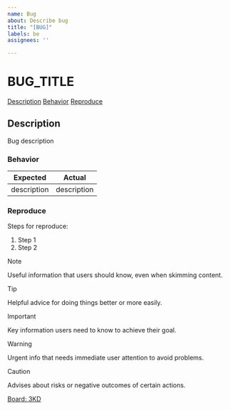 ```yaml
---
name: Bug
about: Describe bug
title: "[BUG]"
labels: be
assignees: ''

---
```


# BUG_TITLE

[Description](#anchor-description)
[Behavior](#anchor-behavior)
[Reproduce](#anchor-reproduce)


## <a name="anchor-description">Description</a>
Bug description

### <a name="anchor-behavior">Behavior</a>
| Expected   | Actual |
| ------------- | ------------- |
| description  | description    |

### <a name="anchor-reproduce">Reproduce</a>
Steps for reproduce:
1. Step 1
2. Step 2

> [!NOTE]
> Useful information that users should know, even when skimming content.

> [!TIP]
> Helpful advice for doing things better or more easily.

> [!IMPORTANT]
> Key information users need to know to achieve their goal.

> [!WARNING]
> Urgent info that needs immediate user attention to avoid problems.

> [!CAUTION]
> Advises about risks or negative outcomes of certain actions.

[Board: 3KD](https://github.com/orgs/3kdPortal/projects/1/views/1)
